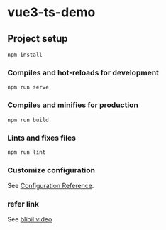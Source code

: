 # vue3-ts-demo

## Project setup
```
npm install
```

### Compiles and hot-reloads for development
```
npm run serve
```

### Compiles and minifies for production
```
npm run build
```

### Lints and fixes files
```
npm run lint
```

### Customize configuration
See [Configuration Reference](https://cli.vuejs.org/config/).

### refer link
See [blibil video](https://www.bilibili.com/video/BV1R34y1v7sk/?spm_id_from=333.337.search-card.all.click&vd_source=03f10d84d0124044b527446db2b932d2)
